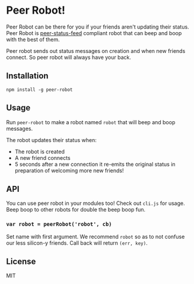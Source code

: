 # Peer Robot!

Peer Robot can be there for you if your friends aren't updating their status. Peer Robot is [peer-status-feed](https://github.com/joehand/peer-status-feed) compliant robot that can beep and boop with the best of them. 

Peer robot sends out status messages on creation and when new friends connect. So peer robot will always have your back.

## Installation 

```
npm install -g peer-robot
```

## Usage

Run `peer-robot` to make a robot named `robot` that will beep and boop messages. 

The robot updates their status when:

* The robot is created
* A new friend connects
* 5 seconds after a new connection it re-emits the original status in preparation of welcoming more new friends!

## API

You can use peer robot in your modules too! Check out `cli.js` for usage. Beep boop to other robots for double the beep boop fun.

### `var robot = peerRobot('robot', cb)`

Set name with first argument. We recommend `robot` so as to not confuse our less silicon-y friends. Call back will return `(err, key)`. 

## License

MIT